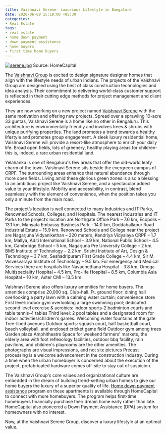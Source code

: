 ```yaml
---
title: Vaishnavi Serene- Luxurious Lifestyle in Bangalore
date: 2020-06-08 15:19:00 +05:30
categories:
- Real Estate
tags:
- real estate
- home down payment
- down payment assistance
- home buyers
- first time home buyers
---
```


[![serene.jpg](/uploads/serene.jpg)](https://homecapital.in/project/70/vaishnavi-serene)
Source: HomeCapital

The [Vaishnavi Group](https://homecapital.in/offering/developer/vaishnavi-group) is excited to design signature designer homes that align with the lifestyle needs of urban Indians. The projects of the Vaishnavi Group are designed using the best of class construction technologies and idea analysis. Their commitment to delivering world-class customer support is reflected in their cutting edge methods for project management and client experiences.

They are now working on a new project named [Vaishnavi Serene](https://homecapital.in/project/70/vaishnavi-serene) with the same motivation and offering new projects. Spread over a sprawling 10-acre 33 guntas, Vaishnavi Serene is a home like no other in Bengaluru. This architecture is environmentally friendly and involves trees & shrubs with unique purifying properties. The land promotes a trend towards a healthy lifestyle and promotes group engagement. A sleek luxury residential home, Vaishnavi Serene will provide a resort-like atmosphere to enrich your daily life. Broad open fields, lots of greenery, healthy playing areas for children-this is, indeed, a rare urban residential land.

Yelahanka is one of Bengaluru's few areas that offer the old-world leafy charm of the town. Vaishnavi Serene sits beside the evergreen campus of CRPF. The surrounding areas enhance that natural abundance through more open fields. Living amid these glorious green zones is also a blessing to an ambitious project like Vaishnavi Serene, and a spectacular added value to your lifestyle. Mobility and accessibility, in contrast, blend seamlessly with the element of convenience, when the position takes you only a minute from the main road.


The project’s location is well connected to many Industries and IT Parks, Renowned Schools, Colleges, and Hospitals. The nearest Industries and IT Parks to the project’s location are Northgate Office Park – 7.6 km, Ecopolis – 13.1 km, Manyata Embassy Business Park – 14.0 km, Doddaballapur Road Industrial Estate – 15.9 km. Renowned Schools and College near the project are Nagarjuna Vidyanikethan – 220 meters, Kendriya Vidyalaya CRPF – 1.7 km, Mallya, Aditi International School – 3.9 km, National Public School – 4.5 km, Cambridge School – 5 km, Nagarjuna Pre University College – 2 km, BMS Institute of Technology – 2.2 km, Srishti Institute of Art, Design & Technology – 3.7 km, Seshadripuram First Grade College – 4.4 km, Sir M. Visvesvaraya Institute of Technology – 9.5 km. For emergency and Medical Services there are hospitals like Navachethana Hospital – 3.8 km, Omega Multispeciality Hospital – 4.5 km, Pro-life Hospital – 8.5 km, Columbia Asia Hospital – 10 km, Aster CMI – 13.5 km.

Vaishnavi Serene also offers luxury amenities for home buyers. The amenities comprise 20,000 sq. Club-hall. Ft. ground floor: dining hall overlooking a party lawn with a calming water curtain; convenience store First level: indoor gym overlooking a large swimming pool; dedicated second level exercise & aerobics: indoor sports-2 badminton courts and table tennis-4 tables Third level: 2 pool tables and a designated room for indoor activities/children's games. Welcoming water fountains at the gate Tree-lined avenues Outdoor sports: squash court, half basketball court, beach volleyball, and enclosed cricket game field Outdoor gym among trees Garden plaza Amphitheatre Space for weekend farmers' markets, the elderly area with foot reflexology facilities, outdoor bbq facility, rain pavilions, and children's playrooms are the other amenities. The photographs are visual impressions, and not site pictures Precast processing is a welcome advancement in the construction industry. During a time when the urban homebuyer is concerned about the execution of the project, prefabricated hardware comes off-site to stay out of suspicion.

The Vaishnavi Group's core values and organizational culture are embedded in the dream of building trend-setting urban homes to give our home buyers the luxury of a superior quality of life. [Home down payment assistance](https://homecapital.in/) program on these apartments is available through HomeCapital to connect with more homebuyers. The program helps first-time homebuyers financially purchase their dream home early rather than late. HomeCapital also pioneered a Down Payment Assistance (DPA) system for homeowners with no interest.

Now, at the Vaishnavi Serene Group, discover a luxury lifestyle at an optimal value.

